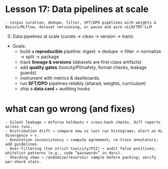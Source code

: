 # Lesson 17: Data pipelines at scale
    - corpus curation, dedupe, filter, SFT/DPO pipelines with weights & Basics/MLflow, dataset versioning, or pause and wire vLLM/TRT-LLM

0) Data pipelines at scale (curate -> clean -> version -> train).
- Goals:
  - build a **reproducible** pipeline: ingest -> dedupe -> filter -> normalize -> split -> package
  - track **lineage & versions** (datasets are first-class artifacts)
  - add **quality gates** (toxicity/Pll/safety, format checks, leakage guards)
  - instrument with metrics & dashboards.
  - run **SFT/DPO** pipelines reliably (sharad, weights, curriculum)
  - ship a **data card** + auditing hooks
    

# what can go wrong (and fixes)

    - Silent leakage → enforce holdouts + cross-hash checks, diff reports across runs.
    - Distribution drift → compare new vs last run histograms; alert on KL divergence > τ.
    - Annotation inconsistency → compute agreement; re-train annotators; add guidelines.
    - Over-filtering (too strict toxicity/PII) → audit false positives; whitelist patterns (e.g., code “password=” in docs).
    - Sharding skew → randomize/reservoir sample before packing; verify per-shard stats.